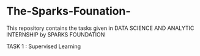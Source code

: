 # The-Sparks-Founation-
This repository contains the tasks given in DATA SCIENCE AND ANALYTIC INTERNSHIP by SPARKS FOUNDATION

TASK 1 : Supervised Learning 
